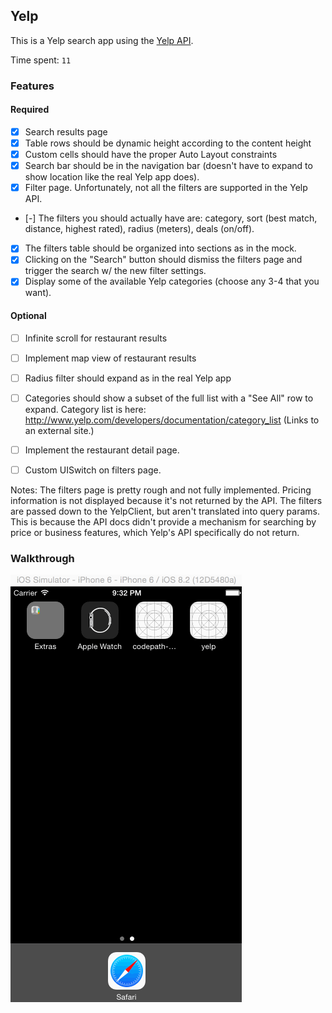 ## Yelp

This is a Yelp search app using the [Yelp API](http://www.yelp.com/developers/documentation).

Time spent: `11`

### Features

#### Required

- [x] Search results page
- [x] Table rows should be dynamic height according to the content height
- [x] Custom cells should have the proper Auto Layout constraints
- [x] Search bar should be in the navigation bar (doesn't have to expand to show location like the real Yelp app does).
- [X] Filter page. Unfortunately, not all the filters are supported in the Yelp API.
- [-] The filters you should actually have are: category, sort (best match, distance, highest rated), radius (meters), deals (on/off).
- [X] The filters table should be organized into sections as in the mock.
- [X] Clicking on the "Search" button should dismiss the filters page and trigger the search w/ the new filter settings.
- [X] Display some of the available Yelp categories (choose any 3-4 that you want).

#### Optional

- [ ] Infinite scroll for restaurant results
- [ ] Implement map view of restaurant results
- [ ] Radius filter should expand as in the real Yelp app
- [ ] Categories should show a subset of the full list with a "See All" row to expand. Category list is here: http://www.yelp.com/developers/documentation/category_list (Links to an external site.)
- [ ] Implement the restaurant detail page.
- [ ] Custom UISwitch on filters page.


Notes:
The filters page is pretty rough and not fully implemented. Pricing information is not displayed because it's not returned by the API. The filters are passed down to the YelpClient, but aren't translated into query params. This is because the API docs didn't provide a mechanism for searching by price or business features, which Yelp's API specifically do not return.

### Walkthrough

![Video Walkthrough](demo.gif)


